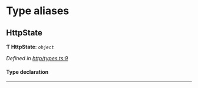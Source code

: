 

# Type aliases

<a id="httpstate"></a>

##  HttpState

**Ƭ HttpState**: *`object`*

*Defined in [http/types.ts:9](https://github.com/polkadot-js/api/blob/3ec4bc3/packages/rpc-provider/src/http/types.ts#L9)*

#### Type declaration

___

